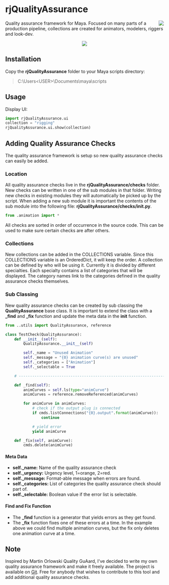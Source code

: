 # rjQualityAssurance
<img align="right" src="https://github.com/robertjoosten/rjQualityAssurance/blob/master/ui/icons/rjQualityAssurance.png">
Quality assurance framework for Maya. Focused on many parts of a production pipeline, collections are created for animators, modelers, riggers and look-dev. 

<p align="center"><img src="https://github.com/robertjoosten/rjQualityAssurance/raw/master/README.png"></p>

## Installation
Copy the **rjQualityAssurance** folder to your Maya scripts directory:
> C:\Users\<USER>\Documents\maya\scripts

## Usage
Display UI:

```python
import rjQualityAssurance.ui
collection = "rigging"
rjQualityAssurance.ui.show(collection)  
```

## Adding Quality Assurance Checks
The quality assurance framework is setup so new quality assurance checks can easily be added.

### Location
All quality assurance checks live in the **rjQualityAssurance/checks** folder. New checks can be written in one of the sub modules in that folder. Writing new checks in existing modules they will automatically be picked up by the script. When adding a new sub module it is important the contents of the sub module into the following file: **rjQualityAssurance/checks/__init__.py**.

```python
from .animation import *
```

All checks are sorted in order of occurrence in the source code. This can be used to make sure certain checks are after others.

### Collections
New collections can be added in the COLLECTIONS variable. Since this COLLECTIONS variable is an OrderedDict, it will keep the order. A collection can be defined by who will be using it. Currently it is divided by different specialties. Each specialty contains a list of categories that will be displayed. The category names link to the categories defined in the quality assurance checks themselves. 

### Sub Classing
New quality assurance checks can be created by sub classing the **QualityAssurance** base class. It is important to extend the class with a **_find** and **_fix** function and update the meta data in the **__init__** function.

```python
from ..utils import QualityAssurance, reference

class TestCheck(QualityAssurance):
    def __init__(self):
        QualityAssurance.__init__(self)

        self._name = "Unused Animation"
        self._message = "{0} animation curve(s) are unused"
        self._categories = ["Animation"]
        self._selectable = True

    # ------------------------------------------------------------------------

    def _find(self):
        animCurves = self.ls(type="animCurve")
        animCurves = reference.removeReferenced(animCurves)

        for animCurve in animCurves:
            # check if the output plug is connected
            if cmds.listConnections("{0}.output".format(animCurve)):
                continue

            # yield error
            yield animCurve

    def _fix(self, animCurve):
        cmds.delete(animCurve)
```
            
#### Meta Data
* **self._name:** Name of the quality assurance check
* **self._urgency:** Urgency level, 1=orange, 2=red.
* **self._message:** Format-able message when errors are found.
* **self._categories:** List of categories the quality assurance check should part of.
* **self._selectable:** Boolean value if the error list is selectable.

#### Find and Fix Function
* The **_find** function is a generator that yields errors as they get found. 
* The **_fix** function fixes one of these errors at a time. In the example above we could find multiple animation curves, but the fix only deletes one animation curve at a time.

## Note
Inspired by Martin Orlowski Quality GuAard, I've decided to write my own quality assurance framework and make it freely available. The project is available on [Git](https://github.com/robertjoosten/rjQualityAssurance). Free for anybody that wishes to contribute to this tool and add additional quality assurance checks. 